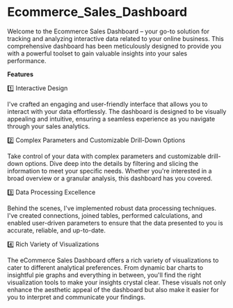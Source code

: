 # Ecommerce_Sales_Dashboard

Welcome to the Ecommerce Sales Dashboard – your go-to solution for tracking and analyzing interactive data related to your online business. This comprehensive dashboard has been meticulously designed to provide you with a powerful toolset to gain valuable insights into your sales performance.

**Features**

1️⃣ Interactive Design

I've crafted an engaging and user-friendly interface that allows you to interact with your data effortlessly. The dashboard is designed to be visually appealing and intuitive, ensuring a seamless experience as you navigate through your sales analytics.

2️⃣ Complex Parameters and Customizable Drill-Down Options

Take control of your data with complex parameters and customizable drill-down options. Dive deep into the details by filtering and slicing the information to meet your specific needs. Whether you're interested in a broad overview or a granular analysis, this dashboard has you covered.

3️⃣ Data Processing Excellence

Behind the scenes, I've implemented robust data processing techniques. I've created connections, joined tables, performed calculations, and enabled user-driven parameters to ensure that the data presented to you is accurate, reliable, and up-to-date.

4️⃣ Rich Variety of Visualizations

The eCommerce Sales Dashboard offers a rich variety of visualizations to cater to different analytical preferences. From dynamic bar charts to insightful pie graphs and everything in between, you'll find the right visualization tools to make your insights crystal clear. These visuals not only enhance the aesthetic appeal of the dashboard but also make it easier for you to interpret and communicate your findings.


